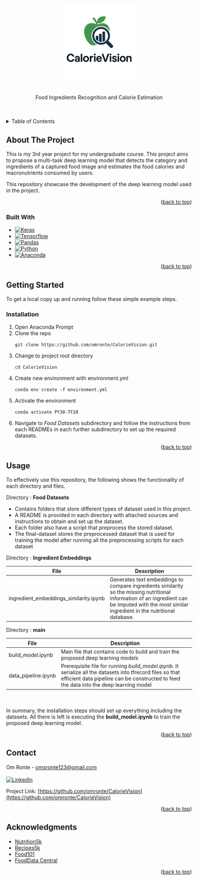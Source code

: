 <a name="readme-top"></a>

<!-- PROJECT LOGO -->
<br />
<div align="center">
  <a href="https://github.com/omronte/CalorieVision">
    <img src="images/CalorieVision.png" alt="Logo" width="200" height="200" style="object-fit: contain;"/>

  </a>

  <h1></h1>
  <p align="center">
    Food Ingredients Recognition and Calorie Estimation
    <br />
    <br />
  </p>
</div>
<br/>
<!-- TABLE OF CONTENTS -->
<details>
  <summary>Table of Contents</summary>
  <ol>
    <li>
      <a href="#about-the-project">About The Project</a>
      <ul>
        <li><a href="#built-with">Built With</a></li>
      </ul>
    </li>
    
    <li><a href="#license">License</a></li>
    <li><a href="#contact">Contact</a></li>
    <li><a href="#acknowledgments">Acknowledgments</a></li>
  </ol>
</details>

<!-- ABOUT THE PROJECT -->

## About The Project

This is my 3rd year project for my undergraduate course. This project aims to propose a multi-task deep learning model that detects the category and
ingredients of a captured food image and estimates the food calories and macronutrients consumed
by users.

This repository showcase the development of the deep learning model used in the project.

<p align="right">(<a href="#readme-top">back to top</a>)</p>

### Built With

- [![Keras][keras]][keras-url]
- [![Tensorflow][tensorflow]][tensorflow-url]
- [![Pandas][pandas]][pandas-url]
- [![Python][python]][python-url]
- [![Anaconda][anaconda]][anaconda-url]

<p align="right">(<a href="#readme-top">back to top</a>)</p>

<!-- GETTING STARTED -->

## Getting Started

To get a local copy up and running follow these simple example steps.

### Installation

1. Open Anaconda Prompt
2. Clone the repo
   ```
   git clone https://github.com/omronte/CalorieVision.git
   ```
3. Change to project root directory
   ```
   cd CalorieVision
   ```
4. Create new environment with environment.yml
   ```
   conda env create -f environment.yml
   ```
5. Activate the environment
   ```
   conda activate PY38-TF28
   ```
6. Navigate to _Food Datasets_ subdirectory and follow the instructions from each READMEs in each further subdirectory to set up the required datasets.

<p align="right">(<a href="#readme-top">back to top</a>)</p>

<!-- USAGE EXAMPLES -->

## Usage

To effectively use this repository, the following shows the functionality of each directory and files.

Directory : **Food Datasets**

- Contains folders that store different types of dataset used in this project.
- A README is provided in each directory with attached sources and instructions to obtain and set up the dataset.
- Each folder also have a script that preprocess the stored dataset.
- The final-dataset stores the preprocessed dataset that is used for training the model
  after running all the preprocessing scripts for each dataset

Directory : **Ingredient Embeddings**

| File                                   | Description                                                                                                                                                                                      |
| -------------------------------------- | ------------------------------------------------------------------------------------------------------------------------------------------------------------------------------------------------ |
| ingredient_embeddings_similarity.ipynb | Generates text embeddings to compare ingredients similarity so the missing nutritional information of an ingredient can be imputed with the most similar ingredient in the nutritional database. |

Directory : **main**

| File                | Description                                                                                                                                                                                           |
| ------------------- | ----------------------------------------------------------------------------------------------------------------------------------------------------------------------------------------------------- |
| build_model.ipynb   | Main file that contains code to build and train the proposed deep learning models                                                                                                                     |
| data_pipeline.ipynb | Prerequisite file for running _build_model.ipynb_. It serialize all the datasets into tfrecord files so that efficient data pipeline can be constructed to feed the data into the deep learning model |

<br></br>
In summary, the installation steps should set up everything including the datasets. All there is left is executing the **build_model.ipynb** to train the proposed deep learning model.

<p align="right">(<a href="#readme-top">back to top</a>)</p>

<!-- CONTACT -->

## Contact

Om Ronte - omsronte123@gmail.com
<br/>
<br/>
[![LinkedIn][linkedin-shield]][linkedin-url]

Project Link: [https://github.com/omronte/CalorieVision](https://github.com/omronte/CalorieVision)

<p align="right">(<a href="#readme-top">back to top</a>)</p>

<!-- ACKNOWLEDGMENTS -->

## Acknowledgments

- [Nutrition5k](https://github.com/google-research-datasets/Nutrition5k)
- [Recipes5k](http://www.ub.edu/cvub/recipes5k/)
- [Food101](https://data.vision.ee.ethz.ch/cvl/datasets_extra/food-101/)
- [FoodData Central](https://fdc.nal.usda.gov/index.html)

<p align="right">(<a href="#readme-top">back to top</a>)</p>

<!-- MARKDOWN LINKS & IMAGES -->
<!-- https://www.markdownguide.org/basic-syntax/#reference-style-links -->

[linkedin-shield]: https://img.shields.io/badge/linkedin-%230077B5.svg?style=for-the-badge&logo=linkedin&logoColor=white
[linkedin-url]: https://www.linkedin.com/in/om-ronte/
[product-screenshot]: images/screenshot.png
[keras]: https://img.shields.io/badge/Keras-%23D00000.svg?style=for-the-badge&logo=Keras&logoColor=white
[keras-url]: https://keras.io/
[tensorflow]: https://img.shields.io/badge/TensorFlow-%23FF6F00.svg?style=for-the-badge&logo=TensorFlow&logoColor=white
[tensorflow-url]: https://www.tensorflow.org/
[pandas]: https://img.shields.io/badge/pandas-%23150458.svg?style=for-the-badge&logo=pandas&logoColor=white
[pandas-url]: https://pandas.pydata.org/
[python]: https://img.shields.io/badge/python-3670A0?style=for-the-badge&logo=python&logoColor=ffdd54
[python-url]: https://www.python.org/
[anaconda]: https://img.shields.io/badge/Anaconda-%2344A833.svg?style=for-the-badge&logo=anaconda&logoColor=white
[anaconda-url]: https://www.anaconda.com/
[kaggle]: https://img.shields.io/badge/Kaggle-035a7d?style=for-the-badge&logo=kaggle&logoColor=white
[kaggle-url]: https://www.kaggle.com/
